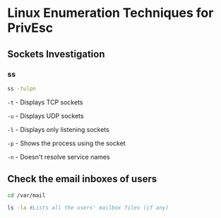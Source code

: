 
# Linux Enumeration Techniques for PrivEsc

## Sockets Investigation

### ss

```bash
ss -tulpn
```

`-t` - Displays TCP sockets

`-u` - Displays UDP sockets

`-l` - Displays only listening sockets

`-p` - Shows the process using the socket

`-n` - Doesn't resolve service names

## Check the email inboxes of users

```bash
cd /var/mail

ls -la #Lists all the users' mailbox files (if any)
```

